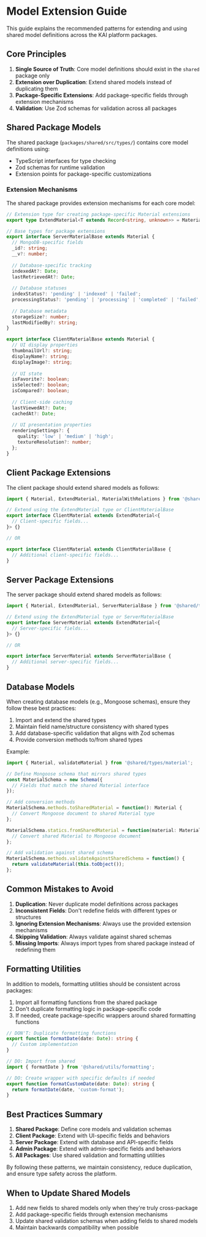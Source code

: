 # Model Extension Guide

This guide explains the recommended patterns for extending and using shared model definitions across the KAI platform packages.

## Core Principles

1. **Single Source of Truth**: Core model definitions should exist in the `shared` package only
2. **Extension over Duplication**: Extend shared models instead of duplicating them
3. **Package-Specific Extensions**: Add package-specific fields through extension mechanisms
4. **Validation**: Use Zod schemas for validation across all packages

## Shared Package Models

The shared package (`packages/shared/src/types/`) contains core model definitions using:

- TypeScript interfaces for type checking
- Zod schemas for runtime validation
- Extension points for package-specific customizations

### Extension Mechanisms

The shared package provides extension mechanisms for each core model:

```typescript
// Extension type for creating package-specific Material extensions
export type ExtendMaterial<T extends Record<string, unknown>> = Material & T;

// Base types for package extensions
export interface ServerMaterialBase extends Material {
  // MongoDB-specific fields
  _id?: string;
  __v?: number;
  
  // Database-specific tracking
  indexedAt?: Date;
  lastRetrievedAt?: Date;
  
  // Database statuses
  indexStatus?: 'pending' | 'indexed' | 'failed';
  processingStatus?: 'pending' | 'processing' | 'completed' | 'failed';
  
  // Database metadata
  storageSize?: number;
  lastModifiedBy?: string;
}

export interface ClientMaterialBase extends Material {
  // UI display properties
  thumbnailUrl?: string;
  displayName?: string;
  displayImage?: string;
  
  // UI state
  isFavorite?: boolean;
  isSelected?: boolean;
  isCompared?: boolean;
  
  // Client-side caching
  lastViewedAt?: Date;
  cachedAt?: Date;
  
  // UI presentation properties
  renderingSettings?: {
    quality: 'low' | 'medium' | 'high';
    textureResolution?: number;
  };
}
```

## Client Package Extensions

The client package should extend shared models as follows:

```typescript
import { Material, ExtendMaterial, MaterialWithRelations } from '@shared/types/material';

// Extend using the ExtendMaterial type or ClientMaterialBase
export interface ClientMaterial extends ExtendMaterial<{
  // Client-specific fields...
}> {}

// OR 

export interface ClientMaterial extends ClientMaterialBase {
  // Additional client-specific fields...
}
```

## Server Package Extensions

The server package should extend shared models as follows:

```typescript
import { Material, ExtendMaterial, ServerMaterialBase } from '@shared/types/material';

// Extend using the ExtendMaterial type or ServerMaterialBase
export interface ServerMaterial extends ExtendMaterial<{
  // Server-specific fields...
}> {}

// OR 

export interface ServerMaterial extends ServerMaterialBase {
  // Additional server-specific fields...
}
```

## Database Models

When creating database models (e.g., Mongoose schemas), ensure they follow these best practices:

1. Import and extend the shared types
2. Maintain field name/structure consistency with shared types
3. Add database-specific validation that aligns with Zod schemas
4. Provide conversion methods to/from shared types

Example:

```typescript
import { Material, validateMaterial } from '@shared/types/material';

// Define Mongoose schema that mirrors shared types
const MaterialSchema = new Schema({
  // Fields that match the shared Material interface
});

// Add conversion methods
MaterialSchema.methods.toSharedMaterial = function(): Material {
  // Convert Mongoose document to shared Material type
};

MaterialSchema.statics.fromSharedMaterial = function(material: Material) {
  // Convert shared Material to Mongoose document
};

// Add validation against shared schema
MaterialSchema.methods.validateAgainstSharedSchema = function() {
  return validateMaterial(this.toObject());
};
```

## Common Mistakes to Avoid

1. **Duplication**: Never duplicate model definitions across packages
2. **Inconsistent Fields**: Don't redefine fields with different types or structures
3. **Ignoring Extension Mechanisms**: Always use the provided extension mechanisms
4. **Skipping Validation**: Always validate against shared schemas
5. **Missing Imports**: Always import types from shared package instead of redefining them

## Formatting Utilities

In addition to models, formatting utilities should be consistent across packages:

1. Import all formatting functions from the shared package
2. Don't duplicate formatting logic in package-specific code
3. If needed, create package-specific wrappers around shared formatting functions

```typescript
// DON'T: Duplicate formatting functions
export function formatDate(date: Date): string {
  // Custom implementation
}

// DO: Import from shared
import { formatDate } from '@shared/utils/formatting';

// DO: Create wrapper with specific defaults if needed
export function formatCustomDate(date: Date): string {
  return formatDate(date, 'custom-format');
}
```

## Best Practices Summary

1. **Shared Package**: Define core models and validation schemas
2. **Client Package**: Extend with UI-specific fields and behaviors
3. **Server Package**: Extend with database and API-specific fields
4. **Admin Package**: Extend with admin-specific fields and behaviors
5. **All Packages**: Use shared validation and formatting utilities

By following these patterns, we maintain consistency, reduce duplication, and ensure type safety across the platform.

## When to Update Shared Models

1. Add new fields to shared models only when they're truly cross-package
2. Add package-specific fields through extension mechanisms
3. Update shared validation schemas when adding fields to shared models
4. Maintain backwards compatibility when possible